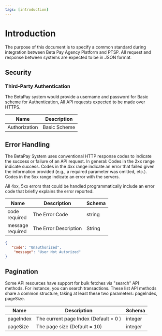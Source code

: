 ```yaml
---
tags: [introduction]
---
```


# Introduction

The purpose of this document is to specify a common standard during integration between Beta Pay Agency Platform and PTSP. All request and response between systems are expected to be in JSON format.

## Security

### Third-Party Authentication

The BetaPay system would provide a username and password for Basic scheme for Authentication, 
All API requests expected to be made over HTTPS. 

| Name          | Description          |
| ------------- | -------------------- |
| Authorization | Basic Scheme |

## Error Handling

The BetaPay System uses conventional HTTP response codes to indicate the success or failure of an API request. In general: Codes in the 2xx range indicate success. Codes in the 4xx range indicate an error that failed given the information provided (e.g., a required parameter was omitted, etc.). Codes in the 5xx range indicate an error with the servers.

All 4xx, 5xx errors that could be handled programmatically include an error code that briefly explains the error reported.

| Name                 | Description           | Schema |
| -------------------- | --------------------- | ------ |
| code <br/>required   | The Error Code        | string |
| message<br/>required | The Error Description | String |

```json json_schema
{
   "code": "Unauthorized",
    "message": "User Not Autorized"
}
```

## Pagination

Some API resources have support for bulk fetches via "search" API methods. For instance, you can search transactions. These list API methods share a common structure, taking at least these two parameters: pageIndex, pageSize.

| Name      | Description                            | Schema  |
| --------- | -------------------------------------- | ------- |
| pageIndex | The current page Index  (Default = 0 ) | integer |
| pageSize  | The page size (Default = 10)           | integer |
